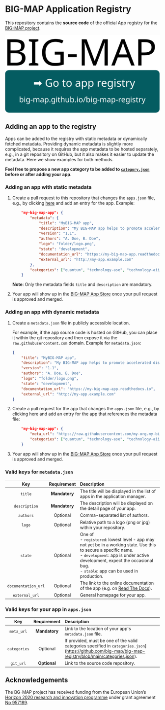 # BIG-MAP Application Registry

This repository contains the **source code** of the official App registry for the [BIG-MAP project](https://www.big-map.eu).

<p align="center">
 <a href="http://big-map.github.io/big-map-registry" rel="Go to BIG-MAP app registry">
  <img src="make_ghpages/static/gotobutton.svg">
 </a>
</p>

## Adding an app to the registry

Apps can be added to the registry with static metadata or dynamically fetched metadata.
Providing dynamic metadata is slightly more complicated, because it requires the app metadata to be hosted separately, e.g., in a git repository on GitHub, but it also makes it easier to update the metadata.
Here we show examples for both methods.

**Feel free to propose a new app category to be added to [`category.json`](https://github.com/BIG-MAP/big-map-registry/edit/main/categories.json) before or after adding your app.**

### Adding an app with static metadata

1. Create a pull request to this repository that changes the `apps.json` file, e.g., by clicking [here](https://github.com/BIG-MAP/big-map-registry/edit/main/apps.json) and add an entry for the app. Example:

    ```json
        "my-big-map-app": {
            "metadata": {
                "title": "MyBIG-MAP app",
                "description": "My BIG-MAP app helps to promote accelerated discovery of novel battery materials.",
                "version": "1.1",
                "authors": "A. Doe, B. Doe",
                "logo": "folder/logo.png",
                "state": "development",
                "documentation_url": "https://my-big-map-app.readthedocs.io",
                "external_url": "http://my-app.example.com"
            },
            "categories": ["quantum", "technology-ase", "technology-aiida"]
        }
    ```

    **Note**: Only the metadata fields `title` and `description` are mandatory.

2. Your app will show up in the [BIG-MAP App Store](big-map.github.io/big-map-registry") once your pull request is approved and merged.

### Adding an app with dynamic metadata

 1. Create a `metadata.json` file in publicly accessible location.

    For example, if the app source code is hosted on GitHub, you can place it within the git repository and then expose it via the `raw.githubusercontent.com` domain. Example for `metadata.json`:
    ```json
    {
        "title": "MyBIG-MAP app",
        "description": "My BIG-MAP app helps to promote accelerated discovery of novel battery materials.",
        "version": "1.1",
        "authors": "A. Doe, B. Doe",
        "logo": "folder/logo.png",
        "state": "development",
        "documentation_url": "https://my-big-map-app.readthedocs.io",
        "external_url": "http://my-app.example.com"
    }
    ```

2. Create a pull request for the app that changes the `apps.json` file, e.g., by clicking here and add an entry for the app that references the metadata file:
    ```json
        "my-big-map-app": {
            "meta_url": "https://raw.githubusercontent.com/my-org.my-big-map-app/main/metadata.json",
            "categories": ["quantum", "technology-ase", "technology-aiida"]
        }
    ```

3. Your app will show up in the [BIG-MAP App Store](big-map.github.io/big-map-registry") once your pull request is approved and merged.

### Valid keys for `metadata.json`

| Key | Requirement | Description |
|:---:|:---:|:---|
| `title` | **Mandatory** | The title will be displayed in the list of apps in the application manager. |
| `description` | **Mandatory** | The description will be displayed on the detail page of your app. |
| `authors` | Optional | Comma-separated list of authors. |
| `logo` | Optional | Relative path to a logo (png or jpg) within your repository. |
| `state` | Optional | One of<br>- `registered`: lowest level - app may not yet be in a working state. Use this to secure a specific name.<br>- `development`: app is under active development, expect the occasional bug.<br>- `stable`: app can be used in production. |
| `documentation_url` | Optional | The link to the online documentation of the app (e.g. on [Read The Docs](https://readthedocs.org/)). |
| `external_url` | Optional | General homepage for your app. |

### Valid keys for your app in `apps.json`

| Key | Requirement | Description |
|:---:|:---:|:---|
| `meta_url` | **Mandatory** | Link to the location of your app's `metadata.json` file. |
| `categories` | Optional | If provided, must be one of the valid categories specified in `categories.json`](https://github.com/big-map/big-map-registry/blob/main/categories.json). |
| `git_url` | **Optional** | Link to the source code repository. |

## Acknowledgements

The BG-MAP project has received funding from the European Union’s [Horizon 2020 research and innovation programme](https://ec.europa.eu/programmes/horizon2020/en) under grant agreement [No 957189](https://cordis.europa.eu/project/id/957189).
